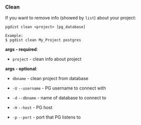 ### Clean

If you want to remove info (showed by `list`) about your project:

```
pgdist clean <project> [pg_database]

Example:
$ pgdist clean My_Project postgres
```

**args - required**:

- `project` - clean info about project

**args - optional**:

- `dbname` - clean project from database

- `-U` `--username` - PG username to connect with

- `-d` `--dbname` - name of database to connect to

- `-H` `--host` - PG host

- `-p` `--port` - port that PG listens to

